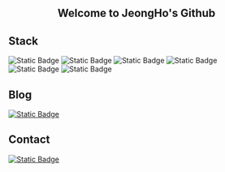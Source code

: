 <div align="center">
<h2>Welcome to JeongHo's Github</h3>
</div>

## Stack
![Static Badge](https://img.shields.io/badge/HTML5-E34F26?style=flat&logo=html5&logoColor=white)
![Static Badge](https://img.shields.io/badge/CSS3-1572B6?style=flat&logo=css3&logoColor=white)
![Static Badge](https://img.shields.io/badge/JavaScript-F7DF1E?style=flat&logo=JavaScript&logoColor=white) 
![Static Badge](https://img.shields.io/badge/TypeScript-3178C6?style=flat&logo=TypeScript&logoColor=white)
<br/>
![Static Badge](https://img.shields.io/badge/React-%2361DAFB?style=flat&logo=react&logoColor=white)
![Static Badge](https://img.shields.io/badge/Vue-%4FC08D?style=flat&logo=vue.js&logoColor=white)

## Blog
[![Static Badge](https://img.shields.io/badge/Tistory-000000?style=flat&logo=Tistory&logoColor=white&link=https://computercode.tistory.com/)](https://computercode.tistory.com/)

## Contact
[![Static Badge](https://img.shields.io/badge/Gmail-EA4335?style=flat&logo=Gmail&logoColor=white&link=mailto:jh9628771@gmail.com)](mailto:jh9628771@gmail.com)






<!--
**LeeJeongHooo/LeeJeongHooo** is a ✨ _special_ ✨ repository because its `README.md` (this file) appears on your GitHub profile.

Here are some ideas to get you started:

- 🔭 I’m currently working on ...
- 🌱 I’m currently learning ...
- 👯 I’m looking to collaborate on ...
- 🤔 I’m looking for help with ...
- 💬 Ask me about ...
- 📫 How to reach me: ...
- 😄 Pronouns: ...
- ⚡ Fun fact: ...
-->
